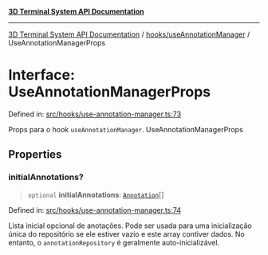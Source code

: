 [**3D Terminal System API Documentation**](../../../README.md)

***

[3D Terminal System API Documentation](../../../README.md) / [hooks/useAnnotationManager](../README.md) / UseAnnotationManagerProps

# Interface: UseAnnotationManagerProps

Defined in: [src/hooks/use-annotation-manager.ts:73](https://github.com/Dicommunitas/ThreeJS_Terminal_3D/blob/7212b5be68c3f7954d775adb9932e64d901692b4/src/hooks/use-annotation-manager.ts#L73)

Props para o hook `useAnnotationManager`.
 UseAnnotationManagerProps

## Properties

### initialAnnotations?

> `optional` **initialAnnotations**: [`Annotation`](../../../lib/types/interfaces/Annotation.md)[]

Defined in: [src/hooks/use-annotation-manager.ts:74](https://github.com/Dicommunitas/ThreeJS_Terminal_3D/blob/7212b5be68c3f7954d775adb9932e64d901692b4/src/hooks/use-annotation-manager.ts#L74)

Lista inicial opcional de anotações. Pode ser usada para uma
                                                 inicialização única do repositório se ele estiver vazio e este array contiver dados.
                                                 No entanto, o `annotationRepository` é geralmente auto-inicializável.
